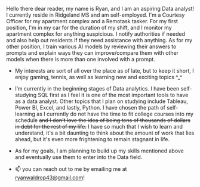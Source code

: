 Hello there dear reader, my name is Ryan, and I am an aspiring Data analyst! I currently reside in Ridgeland MS and am self-employed.
I'm a Courtesy Officer for my apartment complex and a Remotask tasker. For my first position, I'm in my car for the duration of my shift, and I monitor my 
apartment complex for anything suspicious. I notify authorities if needed and also help out residents if they need assistance with anything. As for my other position,
I train various AI models by reviewing their answers to prompts and explain ways they can improve/compare them with other models when there is more than one involved with a prompt.

- My interests are sort of all over the place as of late, but to keep it short, I enjoy gaming, tennis, as well as learning new and exciting topics ^_^ 

- I’m currently in the beginning stages of Data analytics. I have been self-studying SQL first as I feel it is one of the most important tools to have as a data analyst.
  Other topics that I plan on studying include Tableau, Power BI, Excel, and lastly, Python. I have chosen the path of self-learning as I currently do not have the time to
  fit college courses into my schedule ~~and I don't love the idea of being tens of thousands of dollars in debt for the rest of my life.~~
  I have so much that I wish to learn and understand, it's a bit daunting to think about the amount of work that lies ahead, but it's even more frightening to remain stagnant in life.
  
- As for my goals, I am planning to build up my skills mentioned above and eventually use them to enter into the Data field.
  
- 📫 you can reach out to me by emailing me at ryanwaldrop43@gmail.com!
